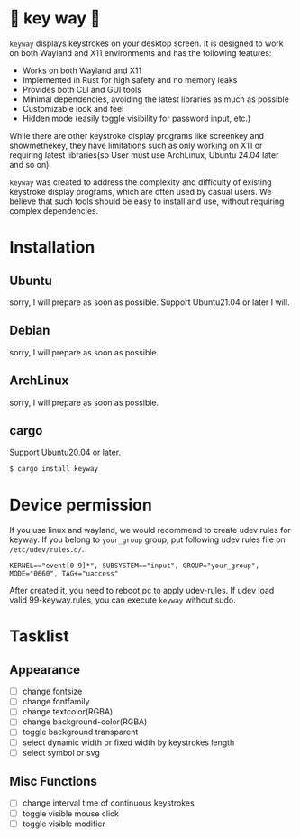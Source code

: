 #  󰌌 key way 󰌑
`keyway` displays keystrokes on your desktop screen. It is designed to work on both Wayland and X11 environments and has the following features:

* Works on both Wayland and X11
* Implemented in Rust for high safety and no memory leaks
* Provides both CLI and GUI tools
* Minimal dependencies, avoiding the latest libraries as much as possible
* Customizable look and feel
* Hidden mode (easily toggle visibility for password input, etc.)

While there are other keystroke display programs like screenkey and showmethekey, they have limitations such as only working on X11 or requiring latest libraries(so User must use ArchLinux, Ubuntu 24.04 later and so on).

`keyway` was created to address the complexity and difficulty of existing keystroke display programs, which are often used by casual users. We believe that such tools should be easy to install and use, without requiring complex dependencies.


# Installation
## Ubuntu
sorry, I will prepare as soon as possible.
Support Ubuntu21.04 or later I will.

## Debian
sorry, I will prepare as soon as possible.


## ArchLinux
sorry, I will prepare as soon as possible.


## cargo
Support Ubuntu20.04 or later.

```sh
$ cargo install keyway
```

# Device permission
If you use linux and wayland, we would recommend to create udev rules for keyway.
If you belong to `your_group` group, put following udev rules file on `/etc/udev/rules.d/`.

```udev: 99-keyway.rules
KERNEL=="event[0-9]*", SUBSYSTEM=="input", GROUP="your_group", MODE="0660", TAG+="uaccess"
```

After created it, you need to reboot pc to apply udev-rules.
If udev load valid 99-keyway.rules, you can execute `keyway` without sudo.

# Tasklist
## Appearance
- [ ] change fontsize
- [ ] change fontfamily
- [ ] change textcolor(RGBA)
- [ ] change background-color(RGBA)
- [ ] toggle background transparent
- [ ] select dynamic width or fixed width by keystrokes length
- [ ] select symbol or svg

## Misc Functions
- [ ] change interval time of continuous keystrokes
- [ ] toggle visible mouse click
- [ ] toggle visible modifier
